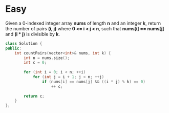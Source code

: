 # Easy

Given a 0-indexed integer array **nums** of length **n** and an integer **k**, return the number of pairs **(i, j)** where **0 <= i < j < n**, such that **nums[i] == nums[j]** and **(i * j)** is divisible by **k**.

```cpp
class Solution {
public:
    int countPairs(vector<int>& nums, int k) {
        int n = nums.size();
        int c = 0;
        
        for (int i = 0; i < n; ++i)
            for (int j = i + 1; j < n; ++j)
                if (nums[i] == nums[j] && ((i * j) % k) == 0)
                    ++ c;
        
        return c;
    }
};
```
